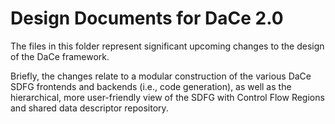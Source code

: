 # Design Documents for DaCe 2.0

The files in this folder represent significant upcoming changes to the design of the DaCe framework.

Briefly, the changes relate to a modular construction of the various DaCe SDFG frontends and backends (i.e., code generation), as well as the hierarchical, more user-friendly view of the SDFG with Control Flow Regions and shared data descriptor repository.
